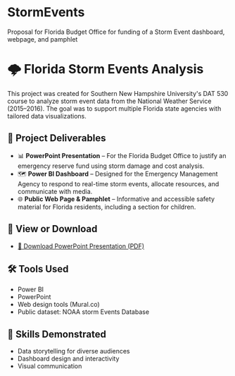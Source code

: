 # StormEvents
Proposal for Florida Budget Office for funding of a Storm Event dashboard, webpage, and pamphlet

# 🌩 Florida Storm Events Analysis

This project was created for Southern New Hampshire University's DAT 530 course to analyze storm event data from the National Weather Service (2015–2016). The goal was to support multiple Florida state agencies with tailored data visualizations.

## 📂 Project Deliverables

- 📊 **PowerPoint Presentation** – For the Florida Budget Office to justify an emergency reserve fund using storm damage and cost analysis.
- 🗺️ **Power BI Dashboard** – Designed for the Emergency Management Agency to respond to real-time storm events, allocate resources, and communicate with media.
- 🌐 **Public Web Page & Pamphlet** – Informative and accessible safety material for Florida residents, including a section for children.

## 🔗 View or Download

- [📎 Download PowerPoint Presentation (PDF)](Snyder_Richard_Milestone_Four_PowerPoint.pptx
)

## 🛠 Tools Used

- Power BI
- PowerPoint
- Web design tools (Mural.co)
- Public dataset: NOAA storm Events Database

## 🎯 Skills Demonstrated

- Data storytelling for diverse audiences
- Dashboard design and interactivity
- Visual communication
